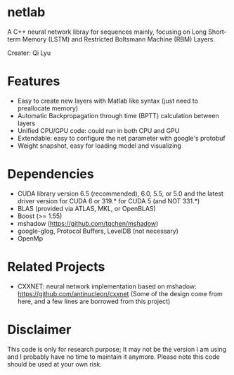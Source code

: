 # netlab

A C++ neural network libray for sequences mainly, 
focusing on Long Short-term Memory (LSTM)
and Restricted Boltsmann Machine (RBM) Layers.  

Creater: Qi Lyu

Features
=====
* Easy to create new layers with Matlab like syntax (just need to preallocate memory)
* Automatic Backpropagation through time (BPTT) calculation between layers
* Unified CPU/GPU code: could run in both CPU and GPU
* Extendable: easy to configure the net parameter with google's protobuf  
* Weight snapshot, easy for loading model and visualizing 

Dependencies
====
* CUDA library version 6.5 (recommended), 6.0, 5.5, or 5.0 and the latest driver version for CUDA 6 or 319.* for CUDA 5 (and NOT 331.*)
* BLAS (provided via ATLAS, MKL, or OpenBLAS)
* Boost (>= 1.55)
* mshadow (https://github.com/tqchen/mshadow)
* google-glog, Protocol Buffers, LevelDB (not necessary)
* OpenMp

Related Projects
=====
* CXXNET: neural network implementation based on mshadow: https://github.com/antinucleon/cxxnet (Some of the design
 come from here, and a few lines are borrowed from this project)
 
Disclaimer
====
This code is only for research purpose; 
It may not be the version I am using and I probably have no time to maintain it anymore. 
Please note this code should be used at your own risk. 
